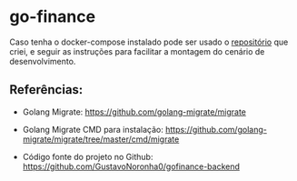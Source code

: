 # go-finance

Caso tenha o docker-compose instalado pode ser usado o [repositório](git@github.com:andresonsouza/postgres-pgadmin4-docker.git) que criei, e seguir as instruções para facilitar a montagem do cenário de desenvolvimento.

## Referências:

* Golang Migrate: 
  https://github.com/golang-migrate/migrate

* Golang Migrate CMD para instalação: 
  https://github.com/golang-migrate/migrate/tree/master/cmd/migrate

* Código fonte do projeto no Github: 
  https://github.com/GustavoNoronha0/gofinance-backend

